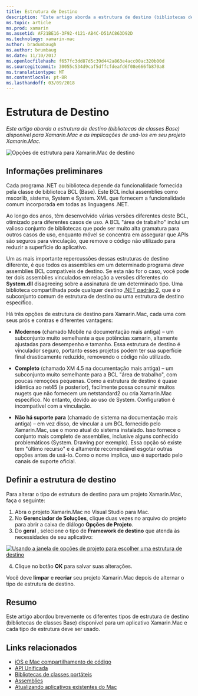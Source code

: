 ```yaml
---
title: Estrutura de Destino
description: "Este artigo aborda a estrutura de destino (bibliotecas de classes Base) disponível para Xamarin.Mac e as implicações de usá-los em seu projeto Xamarin.Mac."
ms.topic: article
ms.prod: xamarin
ms.assetid: AF21BE16-3F92-4121-AB4C-D51AC863D92D
ms.technology: xamarin-mac
author: bradumbaugh
ms.author: brumbaug
ms.date: 11/10/2017
ms.openlocfilehash: f657fc3dd87d5c39d442a863e4acc00ac320b00d
ms.sourcegitcommit: 30055c534d9caf5dffcfdeafd6f08e666fb870a8
ms.translationtype: MT
ms.contentlocale: pt-BR
ms.lasthandoff: 03/09/2018
---
```

# <a name="target-framework"></a>Estrutura de Destino

_Este artigo aborda a estrutura de destino (bibliotecas de classes Base) disponível para Xamarin.Mac e as implicações de usá-los em seu projeto Xamarin.Mac._

![Opções de estrutura para Xamarin.Mac de destino](target-framework-images/select-target.png "opções Xamarin.Mac do framework de destino")

## <a name="background"></a>Informações preliminares

Cada programa .NET ou biblioteca depende da funcionalidade fornecida pela classe de biblioteca BCL (Base). Este BCL inclui assemblies como mscorlib, sistema, System e System. XML que fornecem a funcionalidade comum incorporada em todas as linguagens .NET.

Ao longo dos anos, têm desenvolvido várias versões diferentes deste BCL, otimizado para diferentes casos de uso. A BCL "área de trabalho" inclui um valioso conjunto de bibliotecas que pode ser muito alta gramatura para outros casos de uso, enquanto móvel se concentra em assegurar que APIs são seguros para vinculação, que remove o código não utilizado para reduzir a superfície do aplicativo.

Um as mais importante repercussões dessas estruturas de destino diferente, é que todos os assemblies em um determinado programa *deve* assemblies BCL compatíveis de destino. Se esta não for o caso, você pode ter dois assemblies vinculados em relação a versões diferentes do **System.dll** disagreeing sobre a assinatura de um determinado tipo. Uma biblioteca compartilhada pode qualquer destino [.NET padrão 2](https://blog.xamarin.com/share-code-net-standard-2-0/), que é o subconjunto comum de estrutura de destino ou uma estrutura de destino específico.

Há três opções de estrutura de destino para Xamarin.Mac, cada uma com seus prós e contras e diferentes vantagens:

- **Modernos** (chamado Mobile na documentação mais antiga) – um subconjunto muito semelhante a que potências xamarin, altamente ajustadas para desempenho e tamanho. Essa estrutura de destino é vinculador seguro, portanto esses projetos podem ter sua superfície final drasticamente reduzido, removendo o código não utilizado.

- **Completo** (chamado XM 4.5 na documentação mais antiga) – um subconjunto muito semelhante para a BCL "área de trabalho", com poucas remoções pequenas. Como a estrutura de destino é quase idêntica ao net45 (e posterior), facilmente possa consumir muitos nugets que não fornecem um netstandard2 ou cria Xamarin.Mac específico. No entanto, devido ao uso de System. Configuration é incompatível com a vinculação.

- **Não há suporte para** (chamado de sistema na documentação mais antiga) – em vez disso, de vincular a um BCL fornecido pelo Xamarin.Mac, use o mono atual do sistema instalado. Isso fornece o conjunto mais completo de assemblies, inclusive alguns conhecido problemáticos (System. Drawing por exemplo). Essa opção só existe tem "último recurso" e é altamente recomendável esgotar outras opções antes de usá-lo. Como o nome implica, uso é suportado pelo canais de suporte oficial.

## <a name="setting-the-target-framework"></a>Definir a estrutura de destino

Para alterar o tipo de estrutura de destino para um projeto Xamarin.Mac, faça o seguinte:

1. Abra o projeto Xamarin.Mac no Visual Studio para Mac.
2. No **Gerenciador de Soluções**, clique duas vezes no arquivo do projeto para abrir a caixa de diálogo **Opções de Projeto**.
3. Do **geral** , selecione o tipo de **Framework de destino** que atenda às necessidades de seu aplicativo:

  [![Usando a janela de opções de projeto para escolher uma estrutura de destino](target-framework-images/select-target-full.png "usando a janela de opções de projeto para escolher uma estrutura de destino")](target-framework-images/select-target-full-large.png#lightbox)

4. Clique no botão **OK** para salvar suas alterações.

Você deve **limpar** e **recriar** seu projeto Xamarin.Mac depois de alternar o tipo de estrutura de destino.

## <a name="summary"></a>Resumo

Este artigo abordou brevemente os diferentes tipos de estrutura de destino (bibliotecas de classes Base) disponível para um aplicativo Xamarin.Mac e cada tipo de estrutura deve ser usado.


## <a name="related-links"></a>Links relacionados

- [iOS e Mac compartilhamento de código](~/cross-platform/macios/index.md)
- [API Unificada](~/cross-platform/macios/unified/index.md)
- [Bibliotecas de classes portáteis](~/cross-platform/app-fundamentals/pcl.md)
- [Assemblies](~/cross-platform/internals/available-assemblies.md)
- [Atualizando aplicativos existentes do Mac](~/cross-platform/macios/unified/updating-mac-apps.md)
